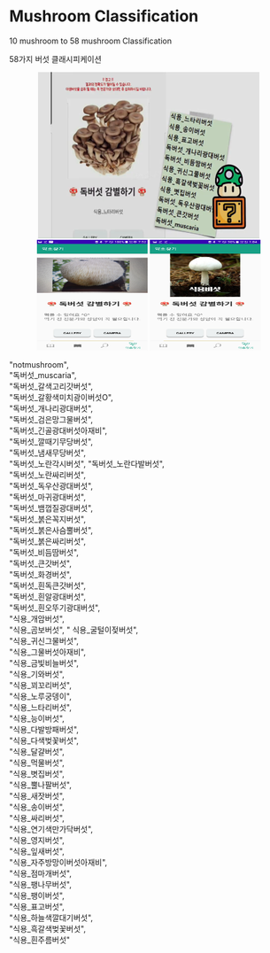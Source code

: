 # Mushroom Classification
10 mushroom to 58 mushroom Classification

58가지 버섯 클래시피케이션
<p align="center">
	<img src="./capture.png" width="400" height="300">
	<img src="./capture2.png" width="200" height="200">
	<img src="./capture3.png" width="200" height="200">
</p>


"notmushroom",   
"독버섯_muscaria",  
"독버섯_갈색고리갓버섯",  
"독버섯_갈황색미치광이버섯O",  
"독버섯_개나리광대버섯",  
"독버섯_검은망그물버섯",  
"독버섯_긴골광대버섯아재비",  
"독버섯_깔때기무당버섯",   
"독버섯_냄새무당버섯",  
"독버섯_노란각시버섯", 
"독버섯_노란다발버섯",   
"독버섯_노란싸리버섯",  
"독버섯_독우산광대버섯",   
"독버섯_마귀광대버섯",  
"독버섯_뱀껍질광대버섯",   
"독버섯_붉은꼭지버섯",  
"독버섯_붉은사슴뿔버섯",  
"독버섯_붉은싸리버섯",  
"독버섯_비듬땀버섯",  
"독버섯_큰갓버섯",  
"독버섯_화경버섯",  
"독버섯_흰독큰갓버섯",  
"독버섯_흰알광대버섯",  
"독버섯_흰오뚜기광대버섯",  
"식용_개암버섯",  
"식용_곰보버섯", " 
식용_굴털이젖버섯",  
"식용_귀신그물버섯",  
"식용_그물버섯아재비",  
"식용_금빛비늘버섯",  
"식용_기와버섯",  
"식용_꾀꼬리버섯",  
"식용_노루궁뎅이",  
"식용_느타리버섯",  
"식용_능이버섯",  
"식용_다발방패버섯",  
"식용_다색벚꽃버섯",  
"식용_달걀버섯",  
"식용_먹물버섯",  
"식용_볏집버섯",  
"식용_뿔나팔버섯",  
"식용_새잣버섯",  
"식용_송이버섯",  
"식용_싸리버섯",  
"식용_연기색만가닥버섯",  
"식용_영지버섯",  
"식용_잎새버섯",   
"식용_자주방망이버섯아재비",   
"식용_점마개버섯",   
"식용_팽나무버섯",   
"식용_팽이버섯",   
"식용_표고버섯",   
"식용_하늘색깔대기버섯",   
"식용_흑갈색벚꽃버섯",   
"식용_흰주름버섯"  
